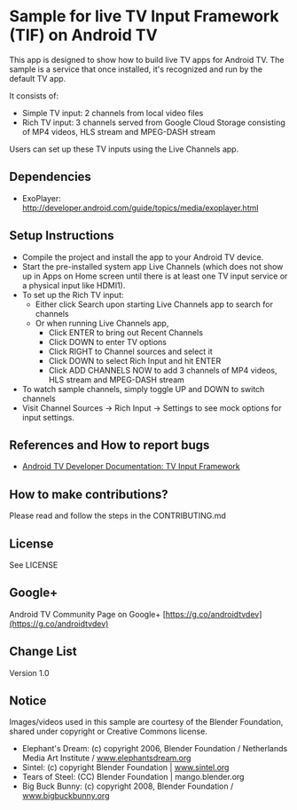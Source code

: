 # Sample for live TV Input Framework (TIF) on Android TV

This app is designed to show how to build live TV apps for Android TV.  The sample is a service that once installed, it's recognized and run by the default TV app.

It consists of:

* Simple TV input: 2 channels from local video files
* Rich TV input: 3 channels served from Google Cloud Storage consisting of MP4 videos, HLS stream and MPEG-DASH stream

Users can set up these TV inputs using the Live Channels app.

## Dependencies
* ExoPlayer: http://developer.android.com/guide/topics/media/exoplayer.html

## Setup Instructions
* Compile the project and install the app to your Android TV device.
* Start the pre-installed system app Live Channels (which does not show up in Apps on Home screen until there is at least one TV input service or a physical input like HDMI1).
* To set up the Rich TV input:
    - Either click Search upon starting Live Channels app to search for channels
    - Or when running Live Channels app, 
        + Click ENTER to bring out Recent Channels
        + Click DOWN to enter TV options
        + Click RIGHT to Channel sources and select it
        + Click DOWN to select Rich Input and hit ENTER
        + Click ADD CHANNELS NOW to add 3 channels of MP4 videos, HLS stream and MPEG-DASH stream
* To watch sample channels, simply toggle UP and DOWN to switch channels
* Visit Channel Sources -> Rich Input -> Settings to see mock options for input settings.

## References and How to report bugs
* [Android TV Developer Documentation: TV Input Framework](http://developer.android.com/training/tv/tif/index.html)

## How to make contributions?
Please read and follow the steps in the CONTRIBUTING.md

## License
See LICENSE

## Google+
Android TV Community Page on Google+ [https://g.co/androidtvdev](https://g.co/androidtvdev)

## Change List
Version 1.0

## Notice

Images/videos used in this sample are courtesy of the Blender Foundation, shared under copyright or Creative Commons license.

* Elephant's Dream: (c) copyright 2006, Blender Foundation / Netherlands Media Art Institute / www.elephantsdream.org
* Sintel: (c) copyright Blender Foundation | www.sintel.org
* Tears of Steel: (CC) Blender Foundation | mango.blender.org
* Big Buck Bunny: (c) copyright 2008, Blender Foundation / www.bigbuckbunny.org
